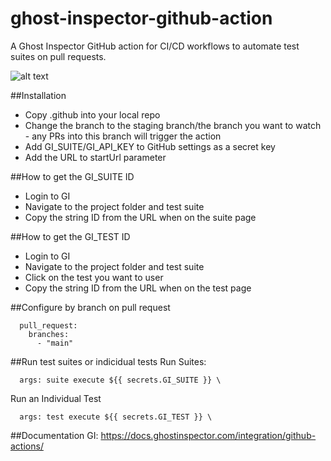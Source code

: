 # ghost-inspector-github-action
A Ghost Inspector GitHub action for CI/CD workflows to automate test suites on pull requests. 

![alt text]([http://url/to/img.png](https://www.google.com/url?sa=i&url=https%3A%2F%2Fghostinspector.com%2Fabout%2F&psig=AOvVaw2ZHC1jq9MY5lygc0Ouol2C&ust=1686644796127000&source=images&cd=vfe&ved=0CBAQjRxqFwoTCNjts9Gnvf8CFQAAAAAdAAAAABAE))

##Installation
- Copy .github into your local repo 
- Change the branch to the staging branch/the branch you want to watch - any PRs into this branch will trigger the action
- Add GI_SUITE/GI_API_KEY to GitHub settings as a secret key
- Add the URL to startUrl parameter

##How to get the GI_SUITE ID
- Login to GI
- Navigate to the project folder and test suite
- Copy the string ID from the URL when on the suite page

##How to get the GI_TEST ID
- Login to GI
- Navigate to the project folder and test suite
- Click on the test you want to user
- Copy the string ID from the URL when on the test page

##Configure by branch on pull request
```
  pull_request:
    branches:
      - "main"
```

##Run test suites or indicidual tests
Run Suites:
```
  args: suite execute ${{ secrets.GI_SUITE }} \
```

Run an Individual Test
```
  args: test execute ${{ secrets.GI_TEST }} \
```

##Documentation
GI: https://docs.ghostinspector.com/integration/github-actions/ 
